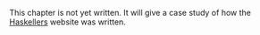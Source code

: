 This chapter is not yet written. It will give a case study of how the [Haskellers](http://www.haskellers.com/) website was written.
